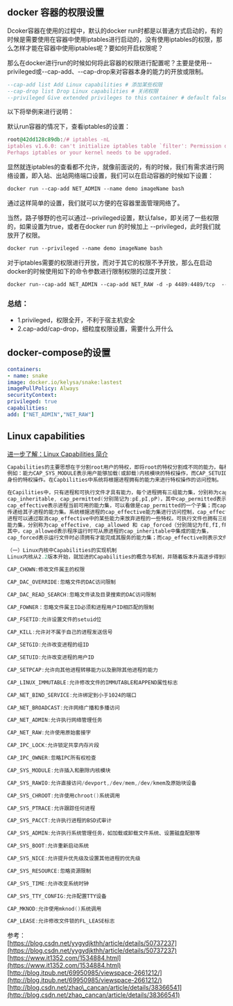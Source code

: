 ## docker 容器的权限设置

Dcoker容器在使用的过程中，默认的docker run时都是以普通方式启动的，有的时候是需要使用在容器中使用iptables进行启动的，没有使用iptables的权限，那么怎样才能在容器中使用iptables呢？要如何开启权限呢？

那么在docker进行run的时候如何将此容器的权限进行配置呢？主要是使用--privileged或--cap-add、--cap-drop来对容器本身的能力的开放或限制。

```lua
--cap-add list Add Linux capabilities # 添加某些权限
--cap-drop list Drop Linux capabilities # 关闭权限
--privileged Give extended privileges to this container # default false
```

以下将举例来进行说明：

默认run容器的情况下，查看iptables的设置：

```ruby
root@42dd128c89db:/# iptables -nL
iptables v1.6.0: can't initialize iptables table `filter': Permission denied (you must be root)
Perhaps iptables or your kernel needs to be upgraded.
```

显然就连iptables的查看都不允许，就像前面说的，有的时候，我们有需求进行网络设置，即入站、出站网络端口设置，我们可以在启动容器的时候如下设置：

```css
docker run --cap-add NET_ADMIN --name demo imageName bash
```

通过这样简单的设置，我们就可以方便的在容器里面管理网络了。

当然，路子够野的也可以通过--privileged设置，默认false，即关闭了一些权限的，如果设置为true，或者在docker run 的时候加上 --privileged，此时我们就放开了权限。

```css
docker run --privileged --name demo imageName bash
```

对于iptables需要的权限进行开放，而对于其它的权限不予开放，那么在启动docker的时候使用如下的命令参数进行限制权限的过度开放：

```css
docker run--cap-add NET_ADMIN --cap-add NET_RAW -d -p 4489:4489/tcp  --name bbb aaa
```

### 总结：

-   1.privileged，权限全开，不利于宿主机安全
-   2.cap-add/cap-drop，细粒度权限设置，需要什么开什么

## docker-compose的设置

```yaml
containers:
- name: snake
image: docker.io/kelysa/snake:lastest
imagePullPolicy: Always
securityContext:
privileged: true
capabilities:
add: ["NET_ADMIN","NET_RAW"]
```

## Linux capabilities

[进一步了解：Linux Capabilities 简介](https://www.cnblogs.com/sparkdev/p/11417781.html)

```objectivec
Capabilities的主要思想在于分割root用户的特权，即将root的特权分割成不同的能力，每种能力代表一定的特权操作。
例如：能力CAP_SYS_MODULE表示用户能够加载(或卸载)内核模块的特权操作，而CAP_SETUID表示用户能够修改进程用户
身份的特权操作。在Capbilities中系统将根据进程拥有的能力来进行特权操作的访问控制。

在Capilities中，只有进程和可执行文件才具有能力，每个进程拥有三组能力集，分别称为cap_effective,
cap_inheritable, cap_permitted(分别简记为:pE,pI,pP)，其中cap_permitted表示进程所拥有的最大能力集；
cap_effective表示进程当前可用的能力集，可以看做是cap_permitted的一个子集；而cap_inheitable则表示进程可以
传递给其子进程的能力集。系统根据进程的cap_effective能力集进行访问控制，cap_effective为cap_permitted的子集，
进程可以通过取消cap_effective中的某些能力来放弃进程的一些特权。可执行文件也拥有三组能力集，对应于进程的三组
能力集，分别称为cap_effective, cap_allowed 和 cap_forced（分别简记为fE,fI,fP），
其中，cap_allowed表示程序运行时可从原进程的cap_inheritable中集成的能力集，
cap_forced表示运行文件时必须拥有才能完成其服务的能力集；而cap_effective则表示文件开始运行时可以使用的能力。

（一）Linux内核中Capabilities的实现机制
Linux内核从2.2版本开始，就加进的Capabilities的概念与机制，并随着版本升高逐步得到改进。在linux中，root权限被分割成一下29中能力：

CAP_CHOWN:修改文件属主的权限

CAP_DAC_OVERRIDE:忽略文件的DAC访问限制

CAP_DAC_READ_SEARCH:忽略文件读及目录搜索的DAC访问限制

CAP_FOWNER：忽略文件属主ID必须和进程用户ID相匹配的限制

CAP_FSETID:允许设置文件的setuid位

CAP_KILL:允许对不属于自己的进程发送信号

CAP_SETGID:允许改变进程的组ID

CAP_SETUID:允许改变进程的用户ID

CAP_SETPCAP:允许向其他进程转移能力以及删除其他进程的能力

CAP_LINUX_IMMUTABLE:允许修改文件的IMMUTABLE和APPEND属性标志

CAP_NET_BIND_SERVICE:允许绑定到小于1024的端口

CAP_NET_BROADCAST:允许网络广播和多播访问

CAP_NET_ADMIN:允许执行网络管理任务

CAP_NET_RAW:允许使用原始套接字

CAP_IPC_LOCK:允许锁定共享内存片段

CAP_IPC_OWNER:忽略IPC所有权检查

CAP_SYS_MODULE:允许插入和删除内核模块

CAP_SYS_RAWIO:允许直接访问/devport,/dev/mem,/dev/kmem及原始块设备

CAP_SYS_CHROOT:允许使用chroot()系统调用

CAP_SYS_PTRACE:允许跟踪任何进程

CAP_SYS_PACCT:允许执行进程的BSD式审计

CAP_SYS_ADMIN:允许执行系统管理任务，如加载或卸载文件系统、设置磁盘配额等

CAP_SYS_BOOT:允许重新启动系统

CAP_SYS_NICE:允许提升优先级及设置其他进程的优先级

CAP_SYS_RESOURCE:忽略资源限制

CAP_SYS_TIME:允许改变系统时钟

CAP_SYS_TTY_CONFIG:允许配置TTY设备

CAP_MKNOD:允许使用mknod()系统调用

CAP_LEASE:允许修改文件锁的FL_LEASE标志
```

参考：  
[https://blog.csdn.net/yygydjkthh/article/details/50737237](https://blog.csdn.net/yygydjkthh/article/details/50737237)  
[https://www.it1352.com/1534884.html](https://www.it1352.com/1534884.html)  
[http://blog.itpub.net/69950985/viewspace-2661212/](http://blog.itpub.net/69950985/viewspace-2661212/)  
[http://blog.csdn.net/zhao\_cancan/article/details/38366541](http://blog.csdn.net/zhao_cancan/article/details/38366541)